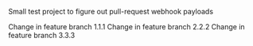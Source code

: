 Small test project to figure out pull-request webhook payloads

Change in feature branch 1.1.1 
Change in feature branch 2.2.2
Change in feature branch 3.3.3
